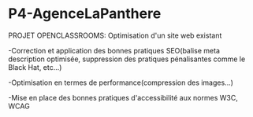 ﻿# P4-AgenceLaPanthere

PROJET OPENCLASSROOMS: Optimisation d'un site web existant

-Correction et application des bonnes pratiques SEO(balise meta description optimisée, suppression des pratiques pénalisantes comme le Black Hat, etc...)

-Optimisation en termes de performance(compression des images...)

-Mise en place des bonnes pratiques d'accessibilité aux normes W3C, WCAG
